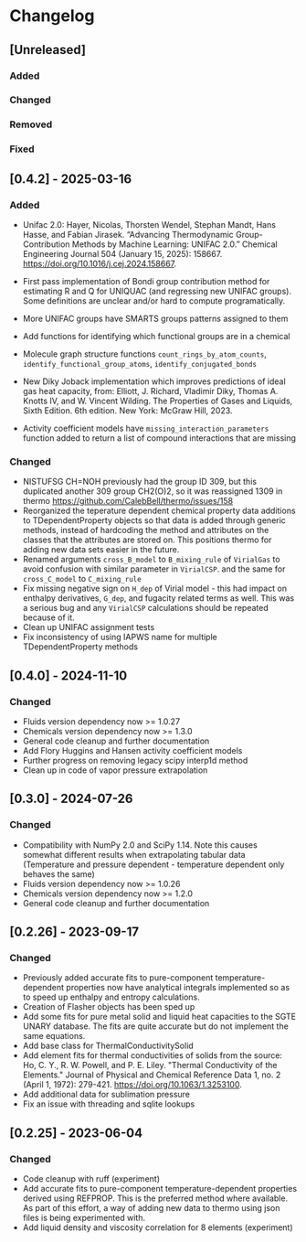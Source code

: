 # Changelog

## [Unreleased]

### Added

### Changed

### Removed

### Fixed


## [0.4.2] - 2025-03-16

### Added
- Unifac 2.0: Hayer, Nicolas, Thorsten Wendel, Stephan Mandt, Hans Hasse, and Fabian Jirasek. “Advancing Thermodynamic Group-Contribution Methods by Machine Learning: UNIFAC 2.0.” Chemical Engineering Journal 504 (January 15, 2025): 158667. https://doi.org/10.1016/j.cej.2024.158667.

- First pass implementation of Bondi group contribution method for estimating R and Q for UNIQUAC (and regressing new UNIFAC groups). Some definitions are unclear and/or hard to compute programatically. 
- More UNIFAC groups have SMARTS groups patterns assigned to them
- Add functions for identifying which functional groups are in a chemical
- Molecule graph structure functions `count_rings_by_atom_counts`, `identify_functional_group_atoms`, `identify_conjugated_bonds`
- New Diky Joback implementation which improves predictions of ideal gas heat capacity, from: Elliott, J. Richard, Vladimir Diky, Thomas A. Knotts IV, and W. Vincent Wilding. The Properties of Gases and Liquids, Sixth Edition. 6th edition. New York: McGraw Hill, 2023.
- Activity coefficient models have `missing_interaction_parameters` function added to return a list of compound interactions that are missing

### Changed
 - NISTUFSG CH=NOH previously had the group ID 309, but this duplicated another 309 group CH2(O)2, so it was reassigned 1309 in thermo https://github.com/CalebBell/thermo/issues/158
 - Reorganized the teperature dependent chemical property data additions to TDependentProperty objects so that data is added through generic methods, instead of hardcoding the method and attributes on the classes that the attributes are stored on. This positions thermo for adding new data sets easier in the future.
 - Renamed arguments `cross_B_model` to `B_mixing_rule` of `VirialGas` to avoid confusion with similar parameter in `VirialCSP`. and the same for `cross_C_model` to `C_mixing_rule`
 - Fix missing negative sign on `H_dep` of Virial model - this had impact on enthalpy derivatives, `G_dep`, and fugacity related terms as well. This was a serious bug and any `VirialCSP` calculations should be repeated because of it. 
- Clean up UNIFAC assignment tests
- Fix inconsistency of using IAPWS name for multiple TDependentProperty methods

## [0.4.0] - 2024-11-10

### Changed
- Fluids version dependency now >= 1.0.27
- Chemicals version dependency now >= 1.3.0
- General code cleanup and further documentation
- Add Flory Huggins and Hansen activity coefficient models
- Further progress on removing legacy scipy interp1d method
- Clean up in code of vapor pressure extrapolation

## [0.3.0] - 2024-07-26

### Changed
- Compatibility with NumPy 2.0 and SciPy 1.14. Note this causes somewhat different results when extrapolating tabular data (Temperature and pressure dependent - temperature dependent only behaves the same)
- Fluids version dependency now >= 1.0.26
- Chemicals version dependency now >= 1.2.0
- General code cleanup and further documentation

## [0.2.26] - 2023-09-17

### Changed
- Previously added accurate fits to pure-component temperature-dependent properties now have analytical integrals implemented so as to speed up enthalpy and entropy calculations.
- Creation of Flasher objects has been sped up
- Add some fits for pure metal solid and liquid heat capacities to the SGTE UNARY database. The fits are quite accurate but do not implement the same equations.
- Add base class for ThermalConductivitySolid
- Add element fits for thermal conductivities of solids from the source: Ho, C. Y., R. W. Powell, and P. E. Liley. "Thermal Conductivity of the Elements." Journal of Physical and Chemical Reference Data 1, no. 2 (April 1, 1972): 279-421. https://doi.org/10.1063/1.3253100.
- Add additional data for sublimation pressure
- Fix an issue with threading and sqlite lookups

## [0.2.25] - 2023-06-04

### Changed
- Code cleanup with ruff (experiment)
- Add accurate fits to pure-component temperature-dependent properties derived using REFPROP. This is the preferred method where available. As part of this effort, a way of adding new data to thermo using json files is being experimented with.
- Add liquid density and viscosity correlation for 8 elements (experiment)